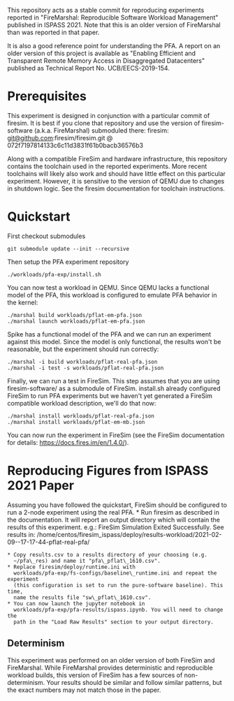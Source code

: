 This repository acts as a stable commit for reproducing experiments reported in
"FireMarshal: Reproducible Software Workload Management" published in ISPASS
2021. Note that this is an older version of FireMarshal than was reported in
that paper.

It is also a good reference point for understanding the PFA. A report on
an older version of this project is available as "Enabling Efficient and
 Transparent Remote Memory Access in Disaggregated Datacenters" published as
Technical Report No. UCB/EECS-2019-154.

# Prerequisites
This experiment is designed in conjunction with a particular commit of firesim.
It is best if you clone that repository and use the version of firesim-software
(a.k.a. FireMarshal) submoduled there: firesim:
git@github.com:firesim/firesim.git @ 072f7197814133c6c11d3831f61b0bacb36576b3

Along with a compatible FireSim and hardware infrastructure, this repository
contains the toolchain used in the reported experiments. More recent toolchains
will likely also work and should have little effect on this particular
experiment. However, it is sensitive to the version of QEMU due to changes in
shutdown logic. See the firesim documentation for toolchain instructions.

# Quickstart
First checkout submodules

    git submodule update --init --recursive

Then setup the PFA experiment repository

    ./workloads/pfa-exp/install.sh

You can now test a workload in QEMU. Since QEMU lacks a functional model of the
PFA, this workload is configured to emulate PFA behavior in the kernel:

    ./marshal build workloads/pflat-em-pfa.json
    ./marshal launch workloads/pflat-em-pfa.json

Spike has a functional model of the PFA and we can run an experiment against this
model. Since the model is only functional, the results won't be reasonable, but
the experiment should run correctly:

    ./marshal -i build workloads/pflat-real-pfa.json
    ./marshal -i test -s workloads/pflat-real-pfa.json

Finally, we can run a test in FireSim. This step assumes that you are using
firesim-software/ as a submodule of FireSim. install.sh already configured
FireSim to run PFA experiments but we haven't yet generated a FireSim
compatible workload description, we'll do that now:

    ./marshal install workloads/pflat-real-pfa.json
    ./marshal install workloads/pflat-em-mb.json

You can now run the experiment in FireSim (see the FireSim documentation for
details: https://docs.fires.im/en/1.4.0/).

# Reproducing Figures from ISPASS 2021 Paper
Assuming you have followed the quickstart, FireSim should be configured to run
a 2-node experiment using the real PFA.
    * Run firesim as described in the documentation. It will report an output
      directory which will contain the results of this experiment. e.g.:
    FireSim Simulation Exited Successfully. See results in:
/home/centos/firesim_ispass/deploy/results-workload/2021-02-09--17-17-44-pflat-real-pfa/

    * Copy results.csv to a results directory of your choosing (e.g.
      ~/pfa\_res) and name it "pfa\_pflat\_1610.csv".
    * Replace firesim/deploy/runtime.ini with
      workloads/pfa-exp/fs-configs/baseline\_runtime.ini and repeat the experiment
      (this configuration is set to run the pure-software baseline). This time,
      name the results file "sw\_pflat\_1610.csv".
    * You can now launch the jupyter notebook in
      workloads/pfa-exp/pfa-results/ispass.ipynb. You will need to change the
      path in the "Load Raw Results" section to your output directory.

## Determinism
This experiment was performed on an older version of both FireSim and
FireMarshal. While FireMarshal provides deterministic and reproducible workload
builds, this version of FireSim has a few sources of non-determinism. Your
results should be similar and follow similar patterns, but the exact numbers
may not match those in the paper.
